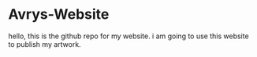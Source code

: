 # Avrys-Website

hello, this is the github repo for my website. i am going to use this website to publish my artwork.
